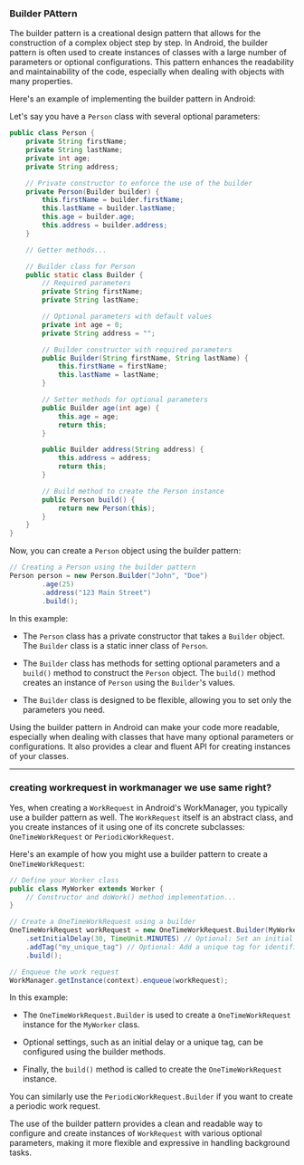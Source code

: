 ### Builder PAttern

The builder pattern is a creational design pattern that allows for the construction of a complex object step by step. In Android, the builder pattern is often used to create instances of classes with a large number of parameters or optional configurations. This pattern enhances the readability and maintainability of the code, especially when dealing with objects with many properties.

Here's an example of implementing the builder pattern in Android:

Let's say you have a `Person` class with several optional parameters:

```java
public class Person {
    private String firstName;
    private String lastName;
    private int age;
    private String address;

    // Private constructor to enforce the use of the builder
    private Person(Builder builder) {
        this.firstName = builder.firstName;
        this.lastName = builder.lastName;
        this.age = builder.age;
        this.address = builder.address;
    }

    // Getter methods...

    // Builder class for Person
    public static class Builder {
        // Required parameters
        private String firstName;
        private String lastName;

        // Optional parameters with default values
        private int age = 0;
        private String address = "";

        // Builder constructor with required parameters
        public Builder(String firstName, String lastName) {
            this.firstName = firstName;
            this.lastName = lastName;
        }

        // Setter methods for optional parameters
        public Builder age(int age) {
            this.age = age;
            return this;
        }

        public Builder address(String address) {
            this.address = address;
            return this;
        }

        // Build method to create the Person instance
        public Person build() {
            return new Person(this);
        }
    }
}
```

Now, you can create a `Person` object using the builder pattern:

```java
// Creating a Person using the builder pattern
Person person = new Person.Builder("John", "Doe")
        .age(25)
        .address("123 Main Street")
        .build();
```

In this example:

- The `Person` class has a private constructor that takes a `Builder` object. The `Builder` class is a static inner class of `Person`.

- The `Builder` class has methods for setting optional parameters and a `build()` method to construct the `Person` object. The `build()` method creates an instance of `Person` using the `Builder`'s values.

- The `Builder` class is designed to be flexible, allowing you to set only the parameters you need.

Using the builder pattern in Android can make your code more readable, especially when dealing with classes that have many optional parameters or configurations. It also provides a clear and fluent API for creating instances of your classes.

------------------------------------------------------------------------------------------------------------------------
### creating workrequest in workmanager we use same right?


Yes, when creating a `WorkRequest` in Android's WorkManager, you typically use a builder pattern as well. The `WorkRequest` itself is an abstract class, and you create instances of it using one of its concrete subclasses: `OneTimeWorkRequest` or `PeriodicWorkRequest`.

Here's an example of how you might use a builder pattern to create a `OneTimeWorkRequest`:

```java
// Define your Worker class
public class MyWorker extends Worker {
    // Constructor and doWork() method implementation...
}

// Create a OneTimeWorkRequest using a builder
OneTimeWorkRequest workRequest = new OneTimeWorkRequest.Builder(MyWorker.class)
    .setInitialDelay(30, TimeUnit.MINUTES) // Optional: Set an initial delay
    .addTag("my_unique_tag") // Optional: Add a unique tag for identification
    .build();

// Enqueue the work request
WorkManager.getInstance(context).enqueue(workRequest);
```

In this example:

- The `OneTimeWorkRequest.Builder` is used to create a `OneTimeWorkRequest` instance for the `MyWorker` class.
  
- Optional settings, such as an initial delay or a unique tag, can be configured using the builder methods.

- Finally, the `build()` method is called to create the `OneTimeWorkRequest` instance.

You can similarly use the `PeriodicWorkRequest.Builder` if you want to create a periodic work request.

The use of the builder pattern provides a clean and readable way to configure and create instances of `WorkRequest` with various optional parameters, making it more flexible and expressive in handling background tasks.